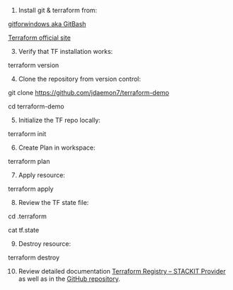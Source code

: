 1. Install git & terraform from:
   
[gitforwindows aka GitBash](https://gitforwindows.org/)

[Terraform official site](https://www.terraform.io/downloads.html)

3. Verify that TF installation works:

terraform version

4. Clone the repository from version control:

git clone https://github.com/jdaemon7/terraform-demo

cd terraform-demo

5. Initialize the TF repo locally:

terraform init

6. Create Plan in workspace:

terraform plan

7. Apply resource:

terraform apply

8. Review the TF state file:

cd .terraform

cat tf.state

9. Destroy resource:

terraform destroy

10. Review detailed documentation [Terraform Registry – STACKIT Provider](https://registry.terraform.io/providers/stackitcloud/stackit/latest/docs) as well as in the [GitHub repository](https://github.com/stackitcloud/terraform-provider-stackit).
